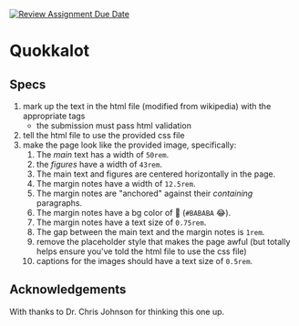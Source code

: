 [![Review Assignment Due Date](https://classroom.github.com/assets/deadline-readme-button-24ddc0f5d75046c5622901739e7c5dd533143b0c8e959d652212380cedb1ea36.svg)](https://classroom.github.com/a/JcVDIeCD)
# Quokkalot

## Specs

1. mark up the text in the html file (modified from wikipedia) with the appropriate tags
    * the submission must pass html validation
1. tell the html file to use the provided css file
1. make the page look like the provided image, specifically:
    1. The _main_ text has a width of `50rem`.
    1. the _figures_ have a width of `43rem`.
    1. The main text and figures are centered horizontally in the page.
    1. The margin notes have a width of  `12.5rem`.
    1. The margin notes are "anchored" against their _containing_ paragraphs.
    1. The margin notes have a bg color of 🐑 (`#BABABA` 😂).
    1. The margin notes have a text size of `0.75rem`.
    1. The gap between the main text and the margin notes is `1rem`.
    1. remove the placeholder style that makes the page awful (but totally helps ensure you've told the html file to use the css file)
    1. captions for the images should have a text size of `0.5rem`.

## Acknowledgements

With thanks to Dr. Chris Johnson for thinking this one up.
